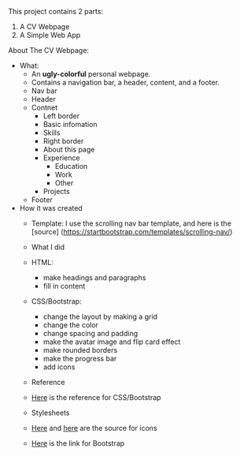 This project contains 2 parts:
1. A CV Webpage
2. A Simple Web App

About The CV Webpage:
- What:
    - An **ugly-colorful** personal webpage.
    - Contains a navigation bar, a header, content, and a footer.
	- Nav bar
	- Header
	- Contnet
	    - Left border
		- Basic infomation
		- Skills
	    - Right border
		- About this page
		- Experience
		    - Education
		    - Work
		    - Other
		- Projects
	- Footer
- How it was created
    - Template: I use the scrolling nav bar template, and here is the [source]
(https://startbootstrap.com/templates/scrolling-nav/)
    - What I did
	- HTML: 
	    - make headings and paragraphs
	    - fill in content

	- CSS/Bootstrap:
	    - change the layout by making a grid
	    - change the color
	    - change spacing and padding
	    - make the avatar image and flip card effect
	    - make rounded borders
	    - make the progress bar
	    - add icons
    - Reference
	- [Here](https://www.w3schools.com) is the reference for CSS/Bootstrap
    - Stylesheets
	- [Here](https://use.fontawesome.com/releases/v5.7.0/css/all.css) and
[here](https://cdnjs.cloudflare.com/ajax/libs/font-awesome/4.7.0/css/font-awesome.min.css)
are the source for icons
	- [Here](https://maxcdn.bootstrapcdn.com/bootstrap/4.3.1/css/bootstrap.min.css)
 is the link for Bootstrap
